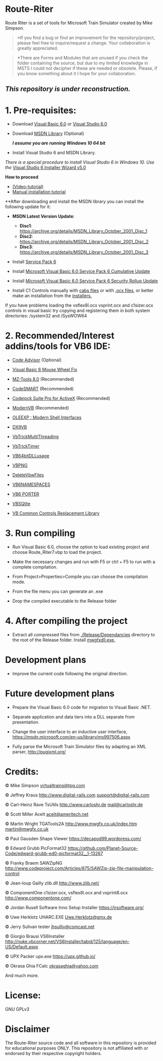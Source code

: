 # Route-Riter
 Route Riter is a set of tools for Microsoft Train Simulator created by Mike Simpson.

> *If you find a bug or find an improvement for the repository/project, please feel free to inquire/request a change. Your collaboration is greatly appreciated.

> *There are Forms and Modules that are unused if you check the folder containing the source, but due to my limited knowledge in MSTS I could not decipher if these are needed or obsolete. Please, if you know something about it I hope for your collaboration.

## *This repository is under reconstruction.*

# 1. Pre-requisites:
- Download [Visual Basic 6.0](https://winworldpc.com/product/microsoft-visual-bas/60) or [Visual Studio 6.0](https://winworldpc.com/product/microsoft-visual-stu/60)

 - Download [MSDN Library](https://winworldpc.com/product/msdn/vs-60) (Optional)
   
    ***I assume you are running Windows 10 64 bit***
 
- Install Visual Studio 6 and MSDN Library.

*There is a special procedure to install Visual Studio 6 in Windows 10. Use the* [Visual Studio 6 Installer Wizard v5.0](https://github.com/FrannDzs/Route-Riter/blob/main-(7.6.26)/VS6InstallerSetup.exe)

**How to proceed**
- [(Video-tutorial)](https://www.youtube.com/watch?v=1tkTb6AYlAg)
- [Manual installation tutorial](https://www.codeproject.com/Articles/1191047/Install-Visual-Studio-on-Windows)

**After downloading and install the MSDN library you can install the following update for it:
- **MSDN Latest Version Update**: 
   - **Disc1**: https://archive.org/details/MSDN_Library_October_2001_Disc_1 
   - **Disc2**: https://archive.org/details/MSDN_Library_October_2001_Disc_2 
   - **Disc3**: https://archive.org/details/MSDN_Library_October_2001_Disc_3
 - Install [Service Pack 6](https://web.archive.org/web/20120707200906/http://download.microsoft.com/download/1/9/f/19fe4660-5792-4683-99e0-8d48c22eed74/Vs6sp6.exe)
 
 - Install [Microsoft Visual Basic 6.0 Service Pack 6 Cumulative Update](https://www.microsoft.com/en-us/download/details.aspx?id=7030)
 
 - Install [Microsoft Visual Basic 6.0 Service Pack 6 Security Rollup Update](https://www.microsoft.com/en-us/download/details.aspx?id=50722)
   
 - Install C1 Controls manually with [cabs files](https://github.com/FrannDzs/Route-Riter/tree/main-(7.6.26)/Source/Dependancies/ComponentOne%20Installers) or with [.ocx files](https://github.com/FrannDzs/Route-Riter/tree/main-(7.6.26)/Source/Dependancies/ComponentOne%20.ocx), or better make an installation from the [installers.](https://github.com/FrannDzs/Route-Riter/tree/main-(7.6.26)/Source/Dependancies/ComponentOne%20Installers)
 
If you have problems loading the vsflex8l.ocx vsprint.ocx and c1sizer.ocx controls in visual basic try copying and registering them in both system directories: /system32 and /SysWOW64 

# 2. Recommended/Interest addins/tools for VB6 IDE:

 - [Code Advisor](https://www.microsoft.com/en-US/download/details.aspx?id=1222) (Optional)

 - [Visual Basic 6 Mouse Wheel Fix](https://github.com/FrannDzs/Route-Riter/blob/main-(7.6.27)/Others/vb6mousewheelfix.exe)

 - [MZ-Tools 8.0](https://www.mztools.com/v8/mztools8.aspx) (Recommended)

 - [CodeSMART](https://www.axtools.com/products-codesmart-vb6.php) (Recommended)

 - [Codejock Suite Pro for ActiveX](https://codejock.com/products/suitepro/?2yn6s14z=p1z) (Recommended)

 - [ModernVB](https://github.com/VykosX/ModernVB) (Recommended)

 - [OLEEXP : Modern Shell Interfaces](https://www.vbforums.com/showthread.php?786079-VB6-Modern-Shell-Interface-Type-Library-oleexp-tlb)

 - [DX9VB](https://github.com/thetrik/DX9VB)

 - [VbTrickMultiThreading](https://github.com/thetrik/VbTrickThreading)

 - [VbTrickTimer](https://github.com/thetrik/VbTrickTimer)
 
 - [VB64bitDLLusage](https://github.com/thetrik/Vb64BitDllUsage)

 - [VBPNG](https://github.com/thetrik/VbPng)

 - [DeleteVbwFiles](https://github.com/EduardoVB/VB6-AddIn-Delete-vbw-Files)

 - [VB6NAMESPACES](https://github.com/WindowStations/VB6NameSpaces)

 - [VB6 PORTER](https://github.com/VBForumsCommunity/VB6Porter)

 - [VBSQlite](https://github.com/Kr00l/VBSQLite)

 - [VB Common Controls Replacement Library](https://github.com/Kr00l/VBCCR)

# 3. Run compiling
 - Run Visual Basic 6.0, choose the option to load existing project and choose Route_Riter7.vbp to load the project.
 
 - Make the necessary changes and run with F5 or ctrl + F5 to run with a complete compilation.

 - From Project>Properties>Compile you can choose the compilation mode.

 - From the file menu you can generate an .exe

 - Drop the compiled executable to the Release folder

# 4. After compiling the project 
 - Extract all compressed files from [./Release/Dependancies](https://github.com/FrannDzs/Route-Riter/tree/main-(7.6.26)/Release/Dependancies) directory to the root of the Release folder. 
 Install [mwgfxdll.exe.](https://github.com/FrannDzs/Route-Riter/blob/main-(7.6.26)/Release/mwgfxdll.exe)

# Development plans
 - Improve the current code following the original direction.

# Future development plans
- Prepare the Visual Basic 6.0 code for migration to Visual Basic .NET.

- Separate application and data tiers into a DLL separate from presentation.

- Change the user interface to an inductive user interface, https://msdn.microsoft.com/en-us/library/ms997506.aspx

- Fully parse the Microsoft Train Simulator files by adapting an XML parser, http://pugixml.org/

# Credits:
© Mike Simpson
virtualtrains@tpg.com

© Jeffrey Kraus
http://www.digital-rails.com
support@digital-rails.com

© Carl-Heinz Rave
TsUtils
http://www.carloshr.de
mail@carloshr.de

© Scott Miller
AceIt
aceit@ameritech.net

© Martin Wright
TGATools2A
http://www.mwgfx.co.uk/index.htm
martin@mwgfx.co.uk

© Paul Gausden
Shape Viewer
https://decapod99.wordpress.com/

© Edward Grubb
PicFormat32
https://github.com/Planet-Source-Code/edward-grubb-ed0-picformat32__1-13267

© Franky Braem
SAWZipNG
http://www.codeproject.com/Articles/875/SAWZip-zip-file-manipulation-control

© Jean-loup Gailly
zlib.dll
http://www.zlib.net/

© ComponentOne
c1sizer.ocx, vsflex8l.ocx and vsprint8.ocx
http://www.componentone.com/

© Jordan Rusell Software
Inno Setup Installer
https://jrsoftware.org/

© Uwe Herklotz
UHARC.EXE
Uwe.Herklotz@gmx.de

© Jerry Sulivan
tester
jhsulliv@comcast.net

© Giorgio Brausi
VS6Installer 
http://nuke.vbcorner.net/VS6Installer/tabid/125/language/en-US/Default.aspx

© UPX Packer
upx.exe
https://upx.github.io/

© Okrasa Ghia
FCalc
okrasaghia@yahoo.com

And much more.

# License:

GNU GPLv3

# Disclaimer
The Route-Riter source code and all software in this repository is provided for educational purposes ONLY. This repository is not affiliated with or endorsed by their respective copyright holders.
